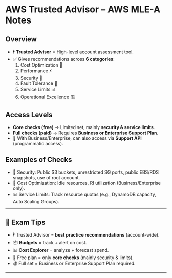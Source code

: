 # AWS Trusted Advisor – AWS MLE-A Notes

## Overview
- 🕴️ **Trusted Advisor** = High-level account assessment tool.  
- ✅ Gives recommendations across **6 categories**:  
  1. Cost Optimization 💸  
  2. Performance ⚡  
  3. Security 🔐  
  4. Fault Tolerance 🔄  
  5. Service Limits 📊  
  6. Operational Excellence 🏗️  

## Access Levels
- **Core checks (free)** → Limited set, mainly **security & service limits**.  
- **Full checks (paid)** → Requires **Business or Enterprise Support Plan**.  
- 📡 With Business/Enterprise, can also access via **Support API** (programmatic access).  

## Examples of Checks
- 🔐 Security: Public S3 buckets, unrestricted SG ports, public EBS/RDS snapshots, use of root account.  
- 💸 Cost Optimization: Idle resources, RI utilization (Business/Enterprise only).  
- 📊 Service Limits: Track resource quotas (e.g., DynamoDB capacity, Auto Scaling Groups).  

---

## 🔑 Exam Tips
- 🕴️ Trusted Advisor = **best practice recommendations** (account-wide).  
- 📦 **Budgets** = track + alert on cost.  
- 📊 **Cost Explorer** = analyze + forecast spend.  
- 🚫 Free plan = only **core checks** (mainly security & limits).  
- 💰 Full set = Business or Enterprise Support Plan required.  

---

